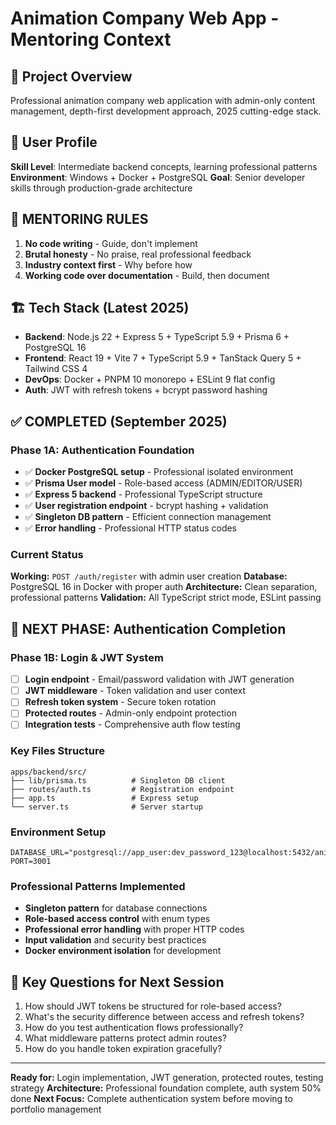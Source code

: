 # Animation Company Web App - Mentoring Context

## 🎯 Project Overview
Professional animation company web application with admin-only content management, depth-first development approach, 2025 cutting-edge stack.

## 👤 User Profile
**Skill Level**: Intermediate backend concepts, learning professional patterns
**Environment**: Windows + Docker + PostgreSQL
**Goal**: Senior developer skills through production-grade architecture

## 🚨 MENTORING RULES
1. **No code writing** - Guide, don't implement
2. **Brutal honesty** - No praise, real professional feedback
3. **Industry context first** - Why before how
4. **Working code over documentation** - Build, then document

## 🏗️ Tech Stack (Latest 2025)
- **Backend**: Node.js 22 + Express 5 + TypeScript 5.9 + Prisma 6 + PostgreSQL 16
- **Frontend**: React 19 + Vite 7 + TypeScript 5.9 + TanStack Query 5 + Tailwind CSS 4
- **DevOps**: Docker + PNPM 10 monorepo + ESLint 9 flat config
- **Auth**: JWT with refresh tokens + bcrypt password hashing

## ✅ COMPLETED (September 2025)

### Phase 1A: Authentication Foundation
- ✅ **Docker PostgreSQL setup** - Professional isolated environment
- ✅ **Prisma User model** - Role-based access (ADMIN/EDITOR/USER)
- ✅ **Express 5 backend** - Professional TypeScript structure
- ✅ **User registration endpoint** - bcrypt hashing + validation
- ✅ **Singleton DB pattern** - Efficient connection management
- ✅ **Error handling** - Professional HTTP status codes

### Current Status
**Working:** `POST /auth/register` with admin user creation
**Database:** PostgreSQL 16 in Docker with proper auth
**Architecture:** Clean separation, professional patterns
**Validation:** All TypeScript strict mode, ESLint passing

## 🎯 NEXT PHASE: Authentication Completion

### Phase 1B: Login & JWT System
- [ ] **Login endpoint** - Email/password validation with JWT generation
- [ ] **JWT middleware** - Token validation and user context
- [ ] **Refresh token system** - Secure token rotation
- [ ] **Protected routes** - Admin-only endpoint protection
- [ ] **Integration tests** - Comprehensive auth flow testing

### Key Files Structure
```
apps/backend/src/
├── lib/prisma.ts          # Singleton DB client
├── routes/auth.ts         # Registration endpoint
├── app.ts                 # Express setup
└── server.ts              # Server startup
```

### Environment Setup
```
DATABASE_URL="postgresql://app_user:dev_password_123@localhost:5432/animation_app"
PORT=3001
```

### Professional Patterns Implemented
- **Singleton pattern** for database connections
- **Role-based access control** with enum types
- **Professional error handling** with proper HTTP codes
- **Input validation** and security best practices
- **Docker environment isolation** for development

## 🤔 Key Questions for Next Session
1. How should JWT tokens be structured for role-based access?
2. What's the security difference between access and refresh tokens?
3. How do you test authentication flows professionally?
4. What middleware patterns protect admin routes?
5. How do you handle token expiration gracefully?

---

**Ready for:** Login implementation, JWT generation, protected routes, testing strategy
**Architecture:** Professional foundation complete, auth system 50% done
**Next Focus:** Complete authentication system before moving to portfolio management